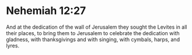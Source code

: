 # Nehemiah 12:27

And at the dedication of the wall of Jerusalem they sought the Levites in all their places, to bring them to Jerusalem to celebrate the dedication with gladness, with thanksgivings and with singing, with cymbals, harps, and lyres.
